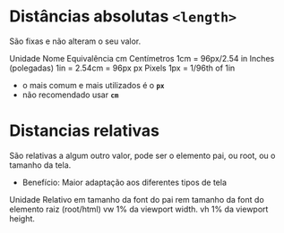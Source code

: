 # Distâncias absolutas `<length>`
  São fixas e não alteram o seu valor.

  Unidade       Nome                    Equivalência
  cm            Centímetros             1cm = 96px/2.54
  in            Inches (polegadas)      1in = 2.54cm = 96px
  px            Pixels                  1px = 1/96th of 1in

  * o mais comum e mais utilizados é o **`px`**
  * não recomendado usar **`cm`**

# Distancias relativas

  São relativas a algum outro valor, pode ser o elemento pai, ou root, ou o tamanho da tela.

  * Benefício: Maior adaptação aos diferentes tipos de tela

  Unidade       Relativo
  em            tamanho da font do pai
  rem           tamanho da font do elemento raiz (root/html)
  vw            1% da viewport width.
  vh            1% da viewport height.